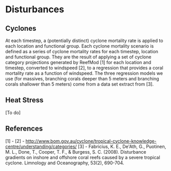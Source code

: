 # Disturbances

## Cyclones

At each timestep, a (potentially distinct) cyclone mortality rate is applied to each location and functional group. Each cyclone mortality scenario is defined as a series of cyclone mortality rates for each timestep, location and functional group. They are the result of applying a set of cyclone category projections generated by ReefMod [1] for each location and timestep, converted to windspeed [2], to a regression that provides a coral mortality rate as a function of windspeed. The three regression models we use (for massives, branching corals deeper than 5 meters and branching corals shallower than 5 meters) come from a data set extract from [3].

## Heat Stress

[To do]

## References

[1] -
[2] - http://www.bom.gov.au/cyclone/tropical-cyclone-knowledge-centre/understanding/categories/
[3] - Fabricius, K. E., De'Ath, G., Puotinen, M. L., Done, T., Cooper, T. F., & Burgess, S. C. (2008). Disturbance gradients on inshore and offshore coral reefs caused by a severe tropical cyclone. Limnology and Oceanography, 53(2), 690-704.